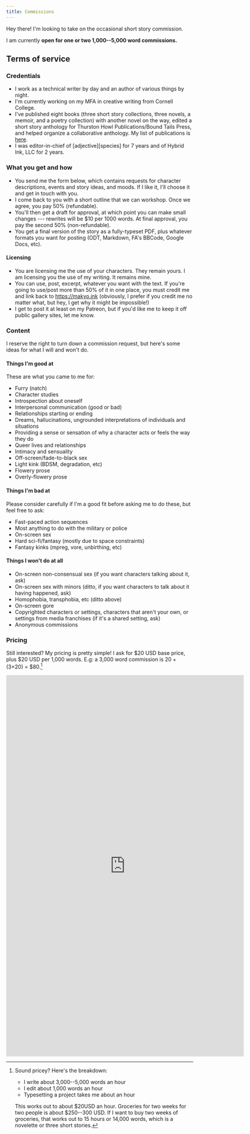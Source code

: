 ```yaml
---
title: Commissions
---
```


Hey there! I'm looking to take on the occasional short story commission.

I am currently **open for one or two 1,000--5,000 word commissions.**

## Terms of service

### Credentials

* I work as a technical writer by day and an author of various things by night.
* I'm currently working on my MFA in creative writing from Cornell College.
* I've published eight books (three short story collections, three novels, a memoir, and a poetry collection) with another novel on the way, edited a short story anthology for Thurston Howl Publications/Bound Tails Press, and helped organize a collaborative anthology. My list of publications is [here](https://makyo.ink/publications).
* I was editor-in-chief of \[adjective\]\[species\] for 7 years and of Hybrid Ink, LLC for 2 years.

### What you get and how

* You send me the form below, which contains requests for character descriptions, events and story ideas, and moods. If I like it, I'll choose it and get in touch with you.
* I come back to you with a short outline that we can workshop. Once we agree, you pay 50% (refundable).
* You'll then get a draft for approval, at which point you can make small changes --- rewrites will be $10 per 1000 words. At final approval, you pay the second 50% (non-refundable). 
* You get a final version of the story as a fully-typeset PDF, plus whatever formats you want for posting (ODT, Markdown, FA's BBCode, Google Docs, etc).

#### Licensing

* You are licensing me the use of your characters. They remain yours. I am licensing you the use of my writing. It remains mine.
* You can use, post, excerpt, whatever you want with the text. If you're going to use/post more than 50% of it in one place, you must credit me and link back to <https://makyo.ink> (obviously, I prefer if you credit me no matter what, but hey, I get why it might be impossible!)
* I get to post it at least on my Patreon, but if you'd like me to keep it off public gallery sites, let me know.

### Content

I reserve the right to turn down a commission request, but here's some ideas for what I will and won't do.

#### Things I'm good at

These are what you came to me for:

* Furry (natch)
* Character studies
* Introspection about oneself
* Interpersonal communication (good or bad)
* Relationships starting or ending
* Dreams, hallucinations, ungrounded interpretations of individuals and situations
* Providing a sense or sensation of why a character acts or feels the way they do
* Queer lives and relationships
* Intimacy and sensuality
* Off-screen/fade-to-black sex
* Light kink (BDSM, degradation, etc)
* Flowery prose
* Overly-flowery prose

#### Things I'm bad at

Please consider carefully if I'm a good fit before asking me to do these, but feel free to ask:

* Fast-paced action sequences
* Most anything to do with the military or police
* On-screen sex
* Hard sci-fi/fantasy (mostly due to space constraints)
* Fantasy kinks (mpreg, vore, unbirthing, etc)

#### Things I won't do at all

* On-screen non-consensual sex (if you want characters talking about it, ask)
* On-screen sex with minors (ditto, if you want characters to talk about it having happened, ask)
* Homophobia, transphobia, etc (ditto above)
* On-screen gore
* Copyrighted characters or settings, characters that aren't your own, or settings from media franchises (if it's a shared setting, ask)
* Anonymous commissions

### Pricing

Still interested? My pricing is pretty simple! I ask for $20 USD base price, plus $20 USD per 1,000 words. E.g: a 3,000 word commission is $20+(3×$20) = $80.[^pricey]

<iframe src="https://docs.google.com/forms/d/e/1FAIpQLSf8vH8B-uIEGweHVtUbP4pv9ESAQPjMziTPT0GR_VvywzNTeQ/viewform?embedded=true" width="640" height="1024" frameborder="0" marginheight="0" marginwidth="0">Loading…</iframe>

[^pricey]: Sound pricey? Here's the breakdown:

    * I write about 3,000--5,000 words an hour
    * I edit about 1,000 words an hour
    * Typesetting a project takes me about an hour

    This works out to about $20USD an hour. Groceries for two weeks for two people is about $250--300 USD. If I want to buy two weeks of groceries, that works out to 15 hours or 14,000 words, which is a novelette or three short stories.
